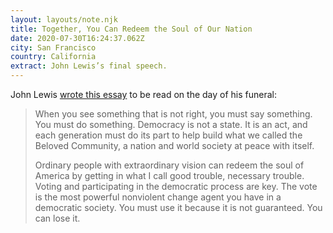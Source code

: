 ```yaml
---
layout: layouts/note.njk
title: Together, You Can Redeem the Soul of Our Nation
date: 2020-07-30T16:24:37.062Z
city: San Francisco
country: California
extract: John Lewis’s final speech.
---
```


John Lewis [wrote this essay](https://www.nytimes.com/2020/07/30/opinion/john-lewis-civil-rights-america.html) to be read on the day of his funeral:

> When you see something that is not right, you must say something. You must do something. Democracy is not a state. It is an act, and each generation must do its part to help build what we called the Beloved Community, a nation and world society at peace with itself.
>
> Ordinary people with extraordinary vision can redeem the soul of America by getting in what I call good trouble, necessary trouble. Voting and participating in the democratic process are key. The vote is the most powerful nonviolent change agent you have in a democratic society. You must use it because it is not guaranteed. You can lose it.
